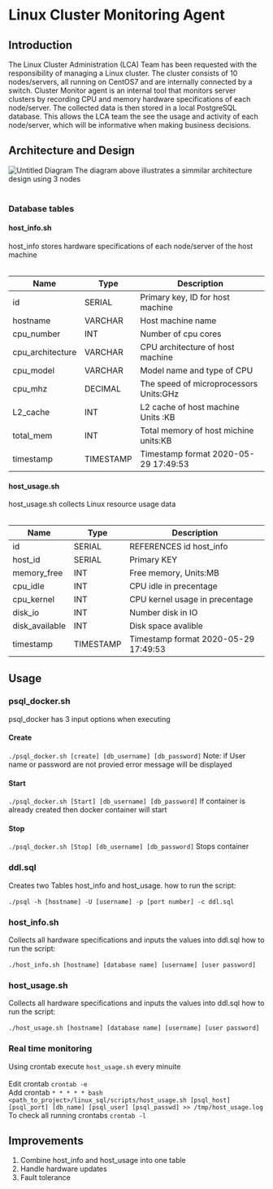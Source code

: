 # Linux Cluster Monitoring Agent
## Introduction
The Linux Cluster Administration (LCA) Team has been requested with the responsibility of managing a Linux cluster. The cluster consists of 10 nodes/servers, all running on CentOS7 and are internally connected by a switch. Cluster Monitor agent is an internal tool that monitors server clusters by recording CPU and memory hardware specifications of each node/server. The collected data is then stored in a local PostgreSQL database. This allows the LCA team the  see the usage and activity of each node/server, which will be informative when making business decisions.
## Architecture and Design
![Untitled Diagram](https://user-images.githubusercontent.com/64488220/81887214-9e1e1680-956c-11ea-8fb2-5055bb4d5c9d.png)
The diagram above illustrates a simmilar architecture design using 3 nodes  <br /> <br /> 
### Database tables
#### host_info.sh
host_info stores hardware specifications of each node/server of the host machine <br />  <br /> 

| Name             | Type      | Description                               |
|------------------|-----------|-------------------------------------------|
| id               | SERIAL    | Primary key, ID for host machine          |
| hostname         | VARCHAR   | Host machine name                         |
| cpu_number       | INT       | Number of cpu cores                       |
| cpu_architecture | VARCHAR   | CPU architecture of host machine          |
| cpu_model        | VARCHAR   | Model name and type of CPU                |
| cpu_mhz          | DECIMAL   | The speed of microprocessors Units:GHz    |
| L2_cache         | INT       | L2 cache of host machine Units :KB        |
| total_mem        | INT       | Total memory of host michine units:KB     |
| timestamp        | TIMESTAMP | Timestamp format 2020-05-29 17:49:53      |

#### host_usage.sh
host_usage.sh collects Linux resource usage data <br />  <br /> 

| Name             | Type      | Description                               |
|------------------|-----------|-------------------------------------------|
| id               | SERIAL    | REFERENCES id host_info                   |
| host_id          | SERIAL    | Primary KEY                               |
| memory_free      | INT       | Free memory, Units:MB                     |
| cpu_idle         | INT       | CPU idle in precentage                    |
| cpu_kernel       | INT       | CPU kernel usage in precentage            |
| disk_io          | INT       | Number disk in IO                         |
| disk_available   | INT       | Disk space avalible                       |
| timestamp        | TIMESTAMP | Timestamp format 2020-05-29 17:49:53      |

## Usage
### psql_docker.sh
psql_docker has 3 input options when executing 
#### Create 
`./psql_docker.sh [create] [db_username] [db_password]`
Note: if User name or password are not provied error message will be displayed
#### Start
`./psql_docker.sh [Start] [db_username] [db_password]`
If container is already created then docker container will start  
#### Stop
`./psql_docker.sh [Stop] [db_username] [db_password]`
Stops  container
### ddl.sql
Creates two Tables host_info and host_usage. 
how to run the script:<br />  <br /> 
`./psql -h [hostname] -U [username] -p [port number] -c ddl.sql`
### host_info.sh
Collects all hardware specifications and inputs the values into ddl.sql
how to run the script:<br />  <br /> 
`./host_info.sh [hostname] [database name] [username] [user password]`
### host_usage.sh
Collects all hardware specifications and inputs the values into ddl.sql
how to run the script:<br />  <br /> 
`./host_usage.sh [hostname] [database name] [username] [user password]`
### Real time monitoring 
Using crontab execute `host_usage.sh` every minuite <br />  <br /> 
Edit crontab `crontab -e` <br /> 
Add crontab `* * * * * bash <path_to_project>/linux_sql/scripts/host_usage.sh [psql_host] [psql_port] [db_name] [psql_user] [psql_passwd] >> /tmp/host_usage.log`<br /> 
To check all running crontabs `crontab -l`
## Improvements 
1) Combine host_info and host_usage into one table
2) Handle hardware updates 
3) Fault tolerance
